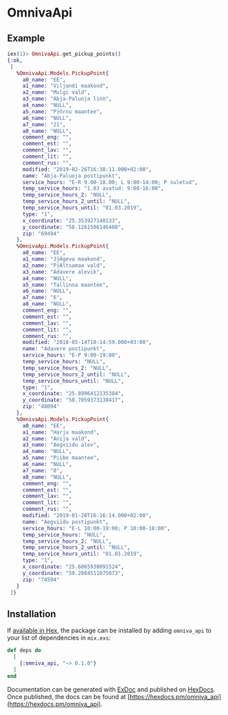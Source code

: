 # OmnivaApi

## Example
```elixir
iex(1)> OmnivaApi.get_pickup_points()
{:ok,
 [
   %OmnivaApi.Models.PickupPoint{
     a0_name: "EE",
     a1_name: "Viljandi maakond",
     a2_name: "Mulgi vald",
     a3_name: "Abja-Paluoja linn",
     a4_name: "NULL",
     a5_name: "P├ñrnu maantee",
     a6_name: "NULL",
     a7_name: "21",
     a8_name: "NULL",
     comment_eng: "",
     comment_est: "",
     comment_lav: "",
     comment_lit: "",
     comment_rus: "",
     modified: "2019-02-26T16:38:11.000+02:00",
     name: "Abja-Paluoja postipunkt",
     service_hours: "E-R 9.00-18.00; L 9:00-14:00; P suletud",
     temp_service_hours: "1.03 avatud: 9:00-16:00",
     temp_service_hours_2: "NULL",
     temp_service_hours_2_until: "NULL",
     temp_service_hours_until: "01.03.2019",
     type: "1",
     x_coordinate: "25.353927148133",
     y_coordinate: "58.1261506146408",
     zip: "69494"
   },
   %OmnivaApi.Models.PickupPoint{
     a0_name: "EE",
     a1_name: "J├Ágeva maakond",
     a2_name: "P├Áltsamaa vald",
     a3_name: "Adavere alevik",
     a4_name: "NULL",
     a5_name: "Tallinna maantee",
     a6_name: "NULL",
     a7_name: "6",
     a8_name: "NULL",
     comment_eng: "",
     comment_est: "",
     comment_lav: "",
     comment_lit: "",
     comment_rus: "",
     modified: "2018-05-14T10:14:59.000+03:00",
     name: "Adavere postipunkt",
     service_hours: "E-P 9:00-19:00",
     temp_service_hours: "NULL",
     temp_service_hours_2: "NULL",
     temp_service_hours_2_until: "NULL",
     temp_service_hours_until: "NULL",
     type: "1",
     x_coordinate: "25.8996412135384",
     y_coordinate: "58.7059373138417",
     zip: "48094"
   },
   %OmnivaApi.Models.PickupPoint{
     a0_name: "EE",
     a1_name: "Harju maakond",
     a2_name: "Anija vald",
     a3_name: "Aegviidu alev",
     a4_name: "NULL",
     a5_name: "Piibe maantee",
     a6_name: "NULL",
     a7_name: "8",
     a8_name: "NULL",
     comment_eng: "",
     comment_est: "",
     comment_lav: "",
     comment_lit: "",
     comment_rus: "",
     modified: "2019-01-28T16:16:14.000+02:00",
     name: "Aegviidu postipunkt",
     service_hours: "E-L 10:00-19:00; P 10:00-18:00",
     temp_service_hours: "NULL",
     temp_service_hours_2: "NULL",
     temp_service_hours_2_until: "NULL",
     temp_service_hours_until: "01.01.2019",
     type: "1",
     x_coordinate: "25.6065930091524",
     y_coordinate: "59.2884511875073",
     zip: "74594"
   }
 ]}
```

## Installation

If [available in Hex](https://hex.pm/docs/publish), the package can be installed
by adding `omniva_api` to your list of dependencies in `mix.exs`:

```elixir
def deps do
  [
    {:omniva_api, "~> 0.1.0"}
  ]
end
```

Documentation can be generated with [ExDoc](https://github.com/elixir-lang/ex_doc)
and published on [HexDocs](https://hexdocs.pm). Once published, the docs can
be found at [https://hexdocs.pm/omniva_api](https://hexdocs.pm/omniva_api).

